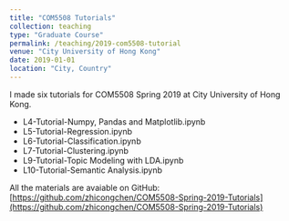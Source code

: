 ```yaml
---
title: "COM5508 Tutorials"
collection: teaching
type: "Graduate Course"
permalink: /teaching/2019-com5508-tutorial
venue: "City University of Hong Kong"
date: 2019-01-01
location: "City, Country"
---
```


I made six tutorials for COM5508 Spring 2019 at City University of Hong Kong. 

- L4-Tutorial-Numpy, Pandas and Matplotlib.ipynb
- L5-Tutorial-Regression.ipynb
- L6-Tutorial-Classification.ipynb
- L7-Tutorial-Clustering.ipynb
- L9-Tutorial-Topic Modeling with LDA.ipynb
- L10-Tutorial-Semantic Analysis.ipynb

All the materials are avaiable on GitHub: [https://github.com/zhicongchen/COM5508-Spring-2019-Tutorials](https://github.com/zhicongchen/COM5508-Spring-2019-Tutorials)
